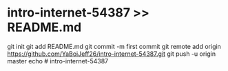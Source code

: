 # intro-internet-54387 >> README.md
git init
git add README.md
git commit -m first commit
git remote add origin https://github.com/YaBoiJeff26/intro-internet-54387.git
git push -u origin master
echo # intro-internet-54387
